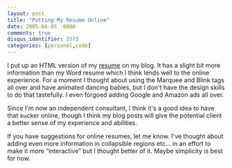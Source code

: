 ```yaml
---
layout: post
title: "Putting My Resume Online"
date: 2005-04-05 -0800
comments: true
disqus_identifier: 2573
categories: [personal,code]
---
```

I put up an HTML version of my
[resume](http://haacked.com/Docs/PhillipHaack_Resume.html) on my blog.
It has a slight bit more information than my Word resume which I think
lends well to the online experience. For a moment I thought about using
the Marquee and Blink tags all over and have animated dancing babies,
but I don't have the design skills to do that tastefully. I even forgoed
adding Google and Amazon ads all over.

Since I'm now an independent consultant, I think it's a good idea to
have that sucker online, though I think my blog posts will give the
potential client a better sense of my experience and abilities.

If you have suggestions for online resumes, let me know. I've thought
about adding even more information in collapsible regions etc... in an
effort to make it more “interactive” but I thought better of it. Maybe
simplicity is best for now.

